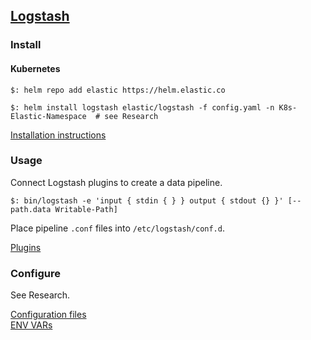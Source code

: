 ## [Logstash](https://www.elastic.co/logstash)

### Install

#### Kubernetes

```
$: helm repo add elastic https://helm.elastic.co

$: helm install logstash elastic/logstash -f config.yaml -n K8s-Elastic-Namespace  # see Research
```

[Installation instructions](Docs/GettingStarted/Install)

### Usage

Connect Logstash plugins to create a data pipeline.  

```
$: bin/logstash -e 'input { stdin { } } output { stdout {} }' [--path.data Writable-Path]
```

Place pipeline `.conf` files into `/etc/logstash/conf.d`.  

[Plugins](Docs/Plugins)

### Configure

See Research.  

[Configuration files](Docs/SetupAndRun/ConfigFiles)  
[ENV VARs](Docs/Configuring/EnvVars)  

